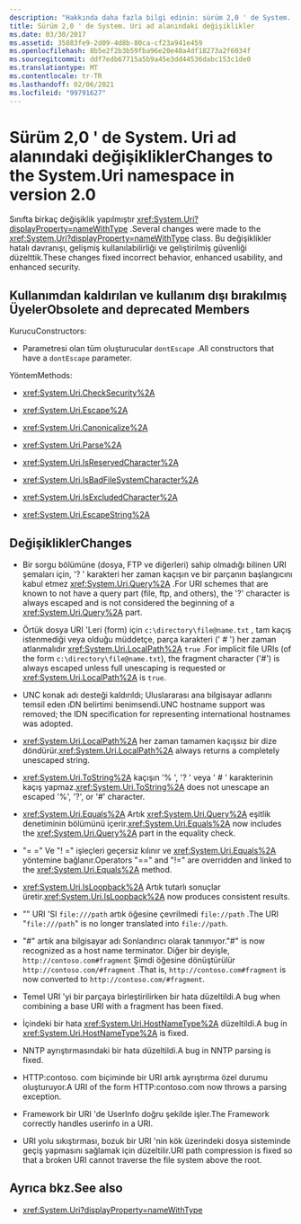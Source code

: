 ```yaml
---
description: "Hakkında daha fazla bilgi edinin: sürüm 2,0 ' de System. Uri ad alanındaki değişiklikler"
title: Sürüm 2,0 ' de System. Uri ad alanındaki değişiklikler
ms.date: 03/30/2017
ms.assetid: 35883fe9-2d09-4d8b-80ca-cf23a941e459
ms.openlocfilehash: 8b5e2f2b3b59fba96e20e40a4df18273a2f6034f
ms.sourcegitcommit: ddf7edb67715a5b9a45e3dd44536dabc153c1de0
ms.translationtype: MT
ms.contentlocale: tr-TR
ms.lasthandoff: 02/06/2021
ms.locfileid: "99791627"
---
```

# <a name="changes-to-the-systemuri-namespace-in-version-20"></a><span data-ttu-id="6b84e-103">Sürüm 2,0 ' de System. Uri ad alanındaki değişiklikler</span><span class="sxs-lookup"><span data-stu-id="6b84e-103">Changes to the System.Uri namespace in version 2.0</span></span>

<span data-ttu-id="6b84e-104">Sınıfta birkaç değişiklik yapılmıştır <xref:System.Uri?displayProperty=nameWithType> .</span><span class="sxs-lookup"><span data-stu-id="6b84e-104">Several changes were made to the <xref:System.Uri?displayProperty=nameWithType> class.</span></span> <span data-ttu-id="6b84e-105">Bu değişiklikler hatalı davranışı, gelişmiş kullanılabilirliği ve geliştirilmiş güvenliği düzelttik.</span><span class="sxs-lookup"><span data-stu-id="6b84e-105">These changes fixed incorrect behavior, enhanced usability, and enhanced security.</span></span>

## <a name="obsolete-and-deprecated-members"></a><span data-ttu-id="6b84e-106">Kullanımdan kaldırılan ve kullanım dışı bırakılmış Üyeler</span><span class="sxs-lookup"><span data-stu-id="6b84e-106">Obsolete and deprecated Members</span></span>

 <span data-ttu-id="6b84e-107">Kurucu</span><span class="sxs-lookup"><span data-stu-id="6b84e-107">Constructors:</span></span>

- <span data-ttu-id="6b84e-108">Parametresi olan tüm oluşturucular `dontEscape` .</span><span class="sxs-lookup"><span data-stu-id="6b84e-108">All constructors that have a `dontEscape` parameter.</span></span>

 <span data-ttu-id="6b84e-109">Yöntem</span><span class="sxs-lookup"><span data-stu-id="6b84e-109">Methods:</span></span>

- <xref:System.Uri.CheckSecurity%2A>

- <xref:System.Uri.Escape%2A>

- <xref:System.Uri.Canonicalize%2A>

- <xref:System.Uri.Parse%2A>

- <xref:System.Uri.IsReservedCharacter%2A>

- <xref:System.Uri.IsBadFileSystemCharacter%2A>

- <xref:System.Uri.IsExcludedCharacter%2A>

- <xref:System.Uri.EscapeString%2A>

## <a name="changes"></a><span data-ttu-id="6b84e-110">Değişiklikler</span><span class="sxs-lookup"><span data-stu-id="6b84e-110">Changes</span></span>

- <span data-ttu-id="6b84e-111">Bir sorgu bölümüne (dosya, FTP ve diğerleri) sahip olmadığı bilinen URI şemaları için, '? ' karakteri her zaman kaçışın ve bir parçanın başlangıcını kabul etmez <xref:System.Uri.Query%2A> .</span><span class="sxs-lookup"><span data-stu-id="6b84e-111">For URI schemes that are known to not have a query part (file, ftp, and others), the '?' character is always escaped and is not considered the beginning of a <xref:System.Uri.Query%2A> part.</span></span>

- <span data-ttu-id="6b84e-112">Örtük dosya URI 'Leri (form) için `c:\directory\file@name.txt` , tam kaçış istenmediği veya olduğu müddetçe, parça karakteri (' # ') her zaman atlanmalıdır <xref:System.Uri.LocalPath%2A> `true` .</span><span class="sxs-lookup"><span data-stu-id="6b84e-112">For implicit file URIs (of the form `c:\directory\file@name.txt`), the fragment character ('#') is always escaped unless full unescaping is requested or <xref:System.Uri.LocalPath%2A> is `true`.</span></span>

- <span data-ttu-id="6b84e-113">UNC konak adı desteği kaldırıldı; Uluslararası ana bilgisayar adlarını temsil eden ıDN belirtimi benimsendi.</span><span class="sxs-lookup"><span data-stu-id="6b84e-113">UNC hostname support was removed; the IDN specification for representing international hostnames was adopted.</span></span>

- <span data-ttu-id="6b84e-114"><xref:System.Uri.LocalPath%2A> her zaman tamamen kaçışsız bir dize döndürür.</span><span class="sxs-lookup"><span data-stu-id="6b84e-114"><xref:System.Uri.LocalPath%2A> always returns a completely unescaped string.</span></span>

- <span data-ttu-id="6b84e-115"><xref:System.Uri.ToString%2A> kaçışın '% ', '? ' veya ' # ' karakterinin kaçış yapmaz.</span><span class="sxs-lookup"><span data-stu-id="6b84e-115"><xref:System.Uri.ToString%2A> does not unescape an escaped '%', '?', or '#' character.</span></span>

- <span data-ttu-id="6b84e-116"><xref:System.Uri.Equals%2A> Artık <xref:System.Uri.Query%2A> eşitlik denetiminin bölümünü içerir.</span><span class="sxs-lookup"><span data-stu-id="6b84e-116"><xref:System.Uri.Equals%2A> now includes the <xref:System.Uri.Query%2A> part in the equality check.</span></span>

- <span data-ttu-id="6b84e-117">"= =" Ve "! =" işleçleri geçersiz kılınır ve <xref:System.Uri.Equals%2A> yöntemine bağlanır.</span><span class="sxs-lookup"><span data-stu-id="6b84e-117">Operators "==" and "!=" are overridden and linked to the <xref:System.Uri.Equals%2A> method.</span></span>

- <span data-ttu-id="6b84e-118"><xref:System.Uri.IsLoopback%2A> Artık tutarlı sonuçlar üretir.</span><span class="sxs-lookup"><span data-stu-id="6b84e-118"><xref:System.Uri.IsLoopback%2A> now produces consistent results.</span></span>

- <span data-ttu-id="6b84e-119">"" URI 'SI `file:///path` artık öğesine çevrilmedi `file://path` .</span><span class="sxs-lookup"><span data-stu-id="6b84e-119">The URI "`file:///path`" is no longer translated into `file://path`.</span></span>

- <span data-ttu-id="6b84e-120">"#" artık ana bilgisayar adı Sonlandırıcı olarak tanınıyor.</span><span class="sxs-lookup"><span data-stu-id="6b84e-120">"#" is now recognized as a host name terminator.</span></span> <span data-ttu-id="6b84e-121">Diğer bir deyişle, `http://contoso.com#fragment` Şimdi öğesine dönüştürülür `http://contoso.com/#fragment` .</span><span class="sxs-lookup"><span data-stu-id="6b84e-121">That is, `http://contoso.com#fragment` is now converted to `http://contoso.com/#fragment`.</span></span>

- <span data-ttu-id="6b84e-122">Temel URI 'yi bir parçaya birleştirilirken bir hata düzeltildi.</span><span class="sxs-lookup"><span data-stu-id="6b84e-122">A bug when combining a base URI with a fragment has been fixed.</span></span>

- <span data-ttu-id="6b84e-123">İçindeki bir hata <xref:System.Uri.HostNameType%2A> düzeltildi.</span><span class="sxs-lookup"><span data-stu-id="6b84e-123">A bug in <xref:System.Uri.HostNameType%2A> is fixed.</span></span>

- <span data-ttu-id="6b84e-124">NNTP ayrıştırmasındaki bir hata düzeltildi.</span><span class="sxs-lookup"><span data-stu-id="6b84e-124">A bug in NNTP parsing is fixed.</span></span>

- <span data-ttu-id="6b84e-125">HTTP:contoso. com biçiminde bir URI artık ayrıştırma özel durumu oluşturuyor.</span><span class="sxs-lookup"><span data-stu-id="6b84e-125">A URI of the form HTTP:contoso.com now throws a parsing exception.</span></span>

- <span data-ttu-id="6b84e-126">Framework bir URI 'de UserInfo doğru şekilde işler.</span><span class="sxs-lookup"><span data-stu-id="6b84e-126">The Framework correctly handles userinfo in a URI.</span></span>

- <span data-ttu-id="6b84e-127">URI yolu sıkıştırması, bozuk bir URI 'nin kök üzerindeki dosya sisteminde geçiş yapmasını sağlamak için düzeltilir.</span><span class="sxs-lookup"><span data-stu-id="6b84e-127">URI path compression is fixed so that a broken URI cannot traverse the file system above the root.</span></span>

## <a name="see-also"></a><span data-ttu-id="6b84e-128">Ayrıca bkz.</span><span class="sxs-lookup"><span data-stu-id="6b84e-128">See also</span></span>

- <xref:System.Uri?displayProperty=nameWithType>
